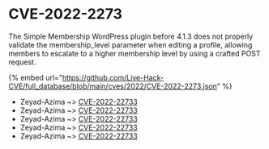 # CVE-2022-2273

The Simple Membership WordPress plugin before 4.1.3 does not properly validate the membership_level parameter when editing a profile, allowing members to escalate to a higher membership level by using a crafted POST request.

{% embed url="https://github.com/Live-Hack-CVE/full_database/blob/main/cves/2022/CVE-2022-2273.json" %}


* Zeyad-Azima ~> [CVE-2022-22733](https://www.alice-snow.ru/2022/database/cve-2022-2273/cve-2022-22733-zeyad-azima)
* Zeyad-Azima ~> [CVE-2022-22733](https://www.alice-snow.ru/2022/database/cve-2022-2273/cve-2022-22733-zeyad-azima)
* Zeyad-Azima ~> [CVE-2022-22733](https://www.alice-snow.ru/2022/database/cve-2022-2273/cve-2022-22733-zeyad-azima)
* Zeyad-Azima ~> [CVE-2022-22733](https://www.alice-snow.ru/2022/database/cve-2022-2273/cve-2022-22733-zeyad-azima)
* Zeyad-Azima ~> [CVE-2022-22733](https://www.alice-snow.ru/2022/database/cve-2022-2273/cve-2022-22733-zeyad-azima)